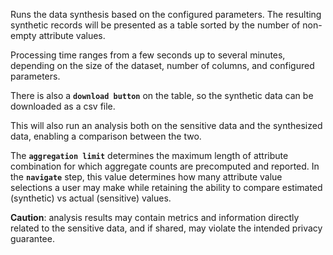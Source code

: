 Runs the data synthesis based on the configured parameters. The resulting synthetic records will be presented as a table sorted by the number of non-empty attribute values.

Processing time ranges from a few seconds up to several minutes, depending on the size of the dataset, number of columns, and configured parameters.

There is also a **`download button`** on the table, so the synthetic data can be downloaded as a csv file.

This will also run an analysis both on the sensitive data and the synthesized data, enabling a comparison between the two.

The **`aggregation limit`** determines the maximum length of attribute combination for which aggregate counts are precomputed and reported. In the **`navigate`** step, this value determines how many attribute value selections a user may make while retaining the ability to compare estimated (synthetic) vs actual (sensitive) values.

**Caution**: analysis results may contain metrics and information directly related to the sensitive data, and if shared, may violate the intended privacy guarantee.
